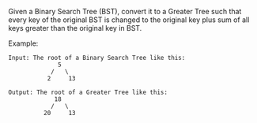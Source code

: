Given a Binary Search Tree (BST), convert it to a Greater Tree such that every key of the original BST is changed to the original key plus sum of all keys greater than the original key in BST.

Example:

```
Input: The root of a Binary Search Tree like this:
              5
            /   \
           2     13

Output: The root of a Greater Tree like this:
             18
            /   \
          20     13
```